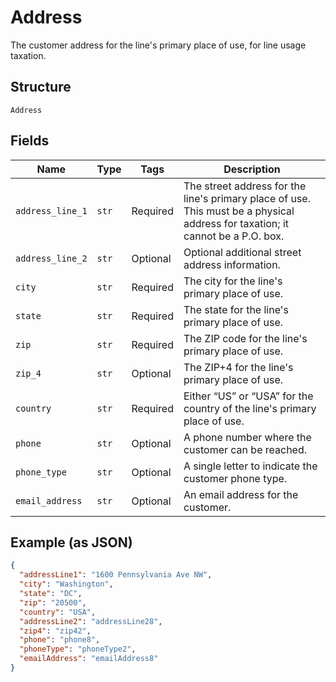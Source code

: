 
# Address

The customer address for the line's primary place of use, for line usage taxation.

## Structure

`Address`

## Fields

| Name | Type | Tags | Description |
|  --- | --- | --- | --- |
| `address_line_1` | `str` | Required | The street address for the line's primary place of use. This must be a physical address for taxation; it cannot be a P.O. box. |
| `address_line_2` | `str` | Optional | Optional additional street address information. |
| `city` | `str` | Required | The city for the line's primary place of use. |
| `state` | `str` | Required | The state for the line's primary place of use. |
| `zip` | `str` | Required | The ZIP code for the line's primary place of use. |
| `zip_4` | `str` | Optional | The ZIP+4 for the line's primary place of use. |
| `country` | `str` | Required | Either “US” or “USA” for the country of the line's primary place of use. |
| `phone` | `str` | Optional | A phone number where the customer can be reached. |
| `phone_type` | `str` | Optional | A single letter to indicate the customer phone type. |
| `email_address` | `str` | Optional | An email address for the customer. |

## Example (as JSON)

```json
{
  "addressLine1": "1600 Pennsylvania Ave NW",
  "city": "Washington",
  "state": "DC",
  "zip": "20500",
  "country": "USA",
  "addressLine2": "addressLine28",
  "zip4": "zip42",
  "phone": "phone8",
  "phoneType": "phoneType2",
  "emailAddress": "emailAddress8"
}
```

